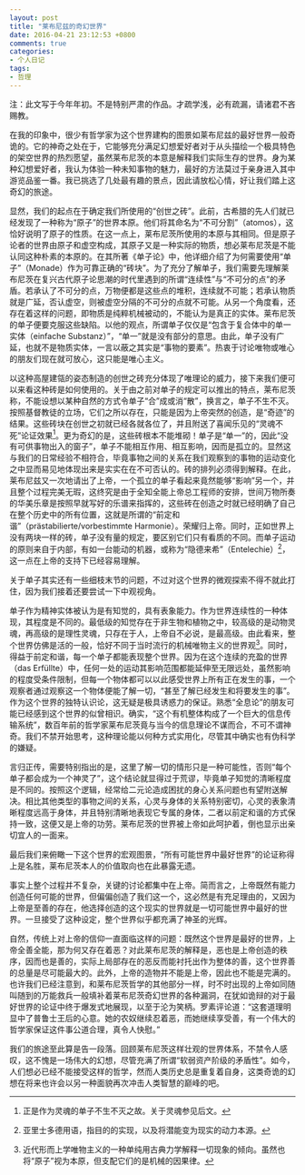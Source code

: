 ```yaml
---
layout: post
title: "莱布尼兹的奇幻世界"
date: 2016-04-21 23:12:53 +0800
comments: true
categories: 
- 个人日记
tags:
- 哲理
---
```

注：此文写于今年年初。不是特别严肃的作品。才疏学浅，必有疏漏，请诸君不吝赐教。

在我的印象中，很少有哲学家为这个世界建构的图景如莱布尼兹的最好世界一般奇诡的。它的神奇之处在于，它能够充分满足幻想爱好者对于从头描绘一个极具特色的架空世界的热烈愿望，虽然莱布尼茨的本意是解释我们实际生存的世界。身为某种幻想爱好者，我认为体验一种未知事物的魅力，最好的方法莫过于亲身进入其中游览品鉴一番。我已挑选了几处最有趣的景点，因此请放松心情，好让我们踏上这奇幻的旅途。<!--more-->

显然，我们的起点在于确定我们所使用的“创世之砖”。此前，古希腊的先人们就已经发现了一种称为“原子”的世界本原。他们将其命名为“不可分割”（atomos），这恰好说明了原子的性质。在这一点上，莱布尼茨所使用的本原与其相同。但是原子论者的世界由原子和虚空构成，其原子又是一种实际的物质，想必莱布尼茨是不能认同这种朴素的本原的。在其所著《单子论》中，他详细介绍了为何需要使用“单子”（Monade）作为可靠正确的“砖块”。为了充分了解单子，我们需要先理解莱布尼茨在复兴古代原子论思潮的时代里遇到的所谓“连续性”与“不可分的点”的矛盾。若承认了不可分的点，万物便都是这些点的堆积，连续就不可能；若承认物质就是广延，否认虚空，则被虚空分隔的不可分的点就不可能。从另一个角度看，还存在着这样的问题，即物质是纯粹机械被动的，不能认为是真正的实体。莱布尼茨的单子便要克服这些缺陷。以他的观点，所谓单子仅仅是“包含于复合体中的单一实体（einfache Substanz）”，“单一”就是没有部分的意思。由此，单子没有广延，也就不是物质实体，一言以蔽之其实是“事物的要素”。热衷于讨论唯物或唯心的朋友们现在就可放心，这只能是唯心主义。

以这种高屋建瓴的姿态制造的创世之砖充分体现了唯理论的威力，接下来我们便可以来看这种砖是如何使用的。关于由之前对单子的规定可以推出的特点，莱布尼茨称，不能设想以某种自然的方式令单子“合”成或消“散”，换言之，单子不生不灭。按照基督教徒的立场，它们之所以存在，只能是因为上帝突然的创造，是“奇迹”的结果。这些砖块在创世之初就已经各就各位了，并且附送了喜闻乐见的“灵魂不死”论证效果[^linghunbusi]。更为奇幻的是，这些砖根本不能堆砌！单子是“单一”的，因此“没有可供事物出入的窗子”，单子不能相互作用、相互影响，因而是孤立的。显然这与我们的日常经验不相符合，毕竟事物之间的关系在我们观察到的事物的运动变化之中显而易见地体现出来是实实在在不可否认的。砖的排列必须得到解释。在此，莱布尼兹又一次地请出了上帝，一个孤立的单子看起来竟然能够“影响”另一个，并且整个过程完美无瑕，这终究是由于全知全能上帝总工程师的安排，世间万物所奏的华美乐章是按照早就写好的乐谱来指挥的，这些砖在创造之时就已经明确了自己在整个历史中的所有位置，这就是所谓的“前定和谐”（prästabilierte/vorbestimmte Harmonie）。荣耀归上帝。同时，正如世界上没有两块一样的砖，单子没有量的规定，要区别它们只有看质的不同。而单子运动的原则来自于内部，有如一台能动的机器，或称为“隐德来希”（Entelechie）[^yindelaixi]，这一点在上帝的支持下已经容易理解。

关于单子其实还有一些细枝末节的问题，不过对这个世界的微观探索不得不就此打住，因为我们接着还要尝试一下中观视角。

单子作为精神实体被认为是有知觉的，具有表象能力。作为世界连续性的一种体现，其程度是不同的。最低级的知觉存在于非生物和植物之中，较高级的是动物灵魂，再高级的是理性灵魂，只存在于人，上帝自不必说，是最高级。由此看来，整个世界仿佛是活的一般，恰好不同于当时流行的机械唯物主义的世界观[^jixieweiwuzhuyi]。同时，得益于前定和谐，每一个单子都能表现整个世界。因为在这个连续的充盈的世界（das Erfüllte）中，任何一处的运动其影响范围都能延伸至无限远处，虽然影响的程度受条件限制，但每一个物体都可以以此感受世界上所有正在发生的事，一个观察者通过观察这一个物体便能了解一切，“甚至了解已经发生和将要发生的事”。作为这个世界的独特认识论，这无疑是极具诱惑力的保证。熟悉“全息论”的朋友可能已经感到这个世界的似曾相识。确实，“这个有机整体构成了一个巨大的信息传输系统”，数百年前的哲学家莱布尼茨竟与当今的信息理论不谋而合，不可不谓神奇。我们不禁开始思考，这种理论能以何种方式实用化，尽管其中确实也有伪科学的嫌疑。

言归正传，需要特别指出的是，这里了解一切的情形只是一种可能性，否则“每个单子都会成为一个神灵了”，这个结论就显得过于荒谬，毕竟单子知觉的清晰程度是不同的。按照这个逻辑，经常给二元论造成困扰的身心关系问题也有望附送解决。相比其他类型的事物之间的关系，心灵与身体的关系特别密切，心灵的表象清晰程度远高于身体，并且特别清晰地表现它专属的身体，二者以前定和谐的方式保持一致，这便又是上帝的功劳。莱布尼茨的世界被上帝如此呵护着，倒也显示出亲切宜人的一面来。

最后我们来俯瞰一下这个世界的宏观图景，“所有可能世界中最好世界”的论证称得上是名胜，莱布尼茨本人的价值取向也在此暴露无遗。

事实上整个过程并不复杂，关键的讨论都集中在上帝。简而言之，上帝既然有能力创造任何可能的世界，但偏偏创造了我们这一个，这必然是有充足理由的，又因为上帝是至善的存在，他选择创造的这个现实的世界就是一切可能世界中最好的世界。一旦接受了这种设定，整个世界似乎都充满了神圣的光辉。

自然，传统上对上帝的信仰一直面临这样的问题：既然这个世界是最好的世界，上帝全善全能，那为何又存在着恶？对此莱布尼茨的解释是，恶也是上帝创造的秩序，因而也是善的，实际上局部存在的恶反而能衬托出作为整体的善，这个世界善的总量是尽可能最大的。此外，上帝的造物并不能是上帝，因此也不能是完满的。也许我们已经注意到，和莱布尼茨哲学的其他部分一样，时不时出现的上帝如同随叫随到的万能救兵一般填补着莱布尼茨奇幻世界的各种漏洞，在犹如诡辩的对于最好世界的论证中终于爆发式地展现，以至于沦为笑柄。罗素评论道：“这套道理明显中了普鲁士王后的心意。她的农奴继续忍着恶，而她继续享受善，有一个伟大的哲学家保证这件事公道合理，真令人快慰。”

我们的旅途至此算是告一段落。回顾莱布尼茨这样壮观的世界体系，不禁令人感叹，这不愧是一场伟大的幻想，尽管充满了所谓“软弱资产阶级的矛盾性”。如今，人们想必已经不能接受这样的哲学，然而人类历史总是重复着自身，这类奇诡的幻想在将来也许会以另一种面貌再次冲击人类智慧的巅峰的吧。

[^linghunbusi]: 正是作为灵魂的单子不生不灭之故。关于灵魂参见后文。
[^yindelaixi]: 亚里士多德用语，指目的的实现，以及将潜能变为现实的动力本源。
[^jixieweiwuzhuyi]: 近代形而上学唯物主义的一种单纯用古典力学解释一切现象的倾向。虽然也将“原子”视为本原，但支配它们的是机械的因果律。
